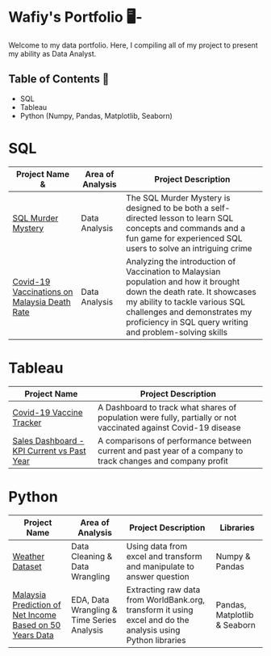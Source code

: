 # Wafiy's Portfolio 🖥-
Welcome to my data portfolio. Here, I compiling all of my project to present my ability as Data Analyst.

## Table of Contents 📰
* SQL 
* Tableau
* Python (Numpy, Pandas, Matplotlib, Seaborn)

# SQL
| Project Name &         |   Area of Analysis           | Project Description     |
| ------------------ | -----------------------------| ------------------- |
| [SQL Murder Mystery](https://github.com/wafiyalwi13/Basic-SQL-/blob/main/SQL%20Murder%20Mystery/) | Data Analysis           | The SQL Murder Mystery is designed to be both a self-directed lesson to learn SQL concepts and commands and a fun game for experienced SQL users to solve an intriguing crime |
| [Covid-19 Vaccinations on Malaysia Death Rate](https://github.com/wafiyalwi13/Basic-SQL-/blob/main/Vaccination%20and%20it%20roles%20in%20reducing%20the%20death%20rate%20for%20Covid-19/)  | Data Analysis       | Analyzing the introduction of Vaccination to Malaysian population and how it brought down the death rate. It showcases my ability to tackle various SQL challenges and demonstrates my proficiency in SQL query writing and problem-solving skills |

# Tableau 
| Project Name    | Project Description       |
| ---------------- | ------------------------ | 
| [Covid-19 Vaccine Tracker](https://public.tableau.com/app/profile/wafiy.alwi/viz/Covid-19MultipleVaccineTrackerMarch2023/GlobalVaccineTracker)                   |  A Dashboard to track what shares of population were fully, partially or not vaccinated against Covid-19 disease|                  
|   [Sales Dashboard -KPI Current vs Past Year](https://public.tableau.com/app/profile/wafiy.alwi/viz/SalesDashboard-KPIofCurrentPastYear/Dashboard)                 | A comparisons of performance between current and past year of a company to track changes and company profit | 


# Python
| Project Name    | Area of Analysis | Project Description     | Libraries  |
| --------------  | -----------------| ---------------------   | -----------|
| [Weather Dataset](https://github.com/wafiyalwi13/Weather_Dataset) | Data Cleaning & Data Wrangling | Using data from excel and transform and manipulate to answer question | Numpy & Pandas | 
| [Malaysia Prediction of Net Income Based on 50 Years Data](https://github.com/wafiyalwi13/Malaysia-Adjusted-Net-Income-Percapita/blob/main/Malaysia%20-%20adjusted%20net%20income%20per%20capita%20predicted%202021.ipynb)  | EDA, Data Wrangling & Time Series Analysis | Extracting raw data from WorldBank.org, transform it using excel and do the analysis using Python libraries | Pandas, Matplotlib & Seaborn | 




